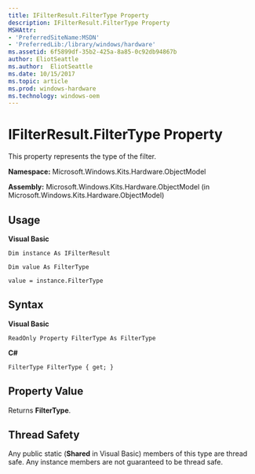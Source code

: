 ```yaml
---
title: IFilterResult.FilterType Property
description: IFilterResult.FilterType Property
MSHAttr:
- 'PreferredSiteName:MSDN'
- 'PreferredLib:/library/windows/hardware'
ms.assetid: 6f5899df-35b2-425a-8a85-0c92db94867b
author: EliotSeattle
ms.author:  EliotSeattle
ms.date: 10/15/2017
ms.topic: article
ms.prod: windows-hardware
ms.technology: windows-oem
---
```


# IFilterResult.FilterType Property


This property represents the type of the filter.

**Namespace:** Microsoft.Windows.Kits.Hardware.ObjectModel

**Assembly:** Microsoft.Windows.Kits.Hardware.ObjectModel (in Microsoft.Windows.Kits.Hardware.ObjectModel)

## <span id="Usage"></span><span id="usage"></span><span id="USAGE"></span>Usage


**Visual Basic**

`Dim instance As IFilterResult`

`Dim value As FilterType`

`value = instance.FilterType`

## <span id="Syntax"></span><span id="syntax"></span><span id="SYNTAX"></span>Syntax


**Visual Basic**

`ReadOnly Property FilterType As FilterType`

**C#**

`FilterType FilterType { get; }`

## <span id="Property_Value"></span><span id="property_value"></span><span id="PROPERTY_VALUE"></span>Property Value


Returns **FilterType**.

## <span id="Thread_Safety"></span><span id="thread_safety"></span><span id="THREAD_SAFETY"></span>Thread Safety


Any public static (**Shared** in Visual Basic) members of this type are thread safe. Any instance members are not guaranteed to be thread safe.

 

 






